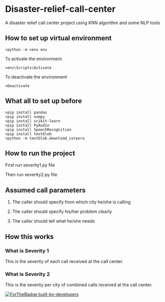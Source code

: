 # Disaster-relief-call-center

A disaster relief call center project using KNN algorithm and some NLP tools

## How to set up virtual environment

    >python -m venv env

To activate the environment

    >env\Scripts\Activate

To deactivate the environment

    >Deactivate

## What all to set up before

    >pip install pandas
    >pip install numpy
    >pip install scikit-learn
    >pip install PyAudio
    >pip install SpeechRecognition
    >pip install textblob
    >python -m textblob.download_corpora

## How to run the project

First run severity1.py file

Then run severity2.py file

## Assumed call parameters

1. The caller should specify from which city he/she is calling

2. The caller should specify his/her problem clearly

3. The caller should tell what he/she needs

## How this works

### What is Severity 1

This is the severity of each call received at the call center.

### What is Severity 2

This is the severity per city of combined calls received at the call center.

[![ForTheBadge built-by-developers](https://ForTheBadge.com/images/badges/built-by-developers.svg)](https://github.com/pranshupranjal)
